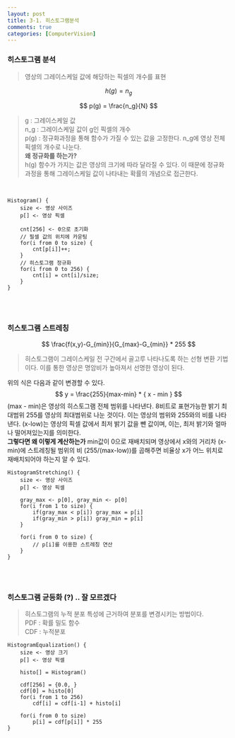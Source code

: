```yaml
---
layout: post
title: 3-1. 히스토그램분석
comments: true
categories: [ComputerVision]
---
```

### 히스토그램 분석

> 영상의 그레이스케일 값에 해당하는 픽셀의 개수를 표현

$$
h(g) = n_g
$$

$$
p(g) = \frac{n_g}{N}
$$

> g : 그레이스케일 값 <br/> 
n_g : 그레이스케일 값이 g인 픽셀의 개수 <br/>
p(g) : 정규화과정을 통해 함수가 가질 수 있는 값을 고정한다. n_g에 영상 전체 픽셀의 개수로 나눈다.<br/>
**왜 정규화를 하는가?**<br/>
h(g) 함수가 가지는 값은 영상의 크기에 따라 달라질 수 있다. 이 때문에 정규화 과정을 통해 그레이스케일 값이 나타내는 확률의 개념으로 접근한다.
<br/>


```
Histogram() {
    size <- 영상 사이즈
    p[] <- 영상 픽셀

    cnt[256] <- 0으로 초기화
    // 필셀 값의 위치에 카운팅
    for(i from 0 to size) {
        cnt[p[i]]++;
    }
    // 히스토그램 정규화
    for(i from 0 to 256) {
        cnt[i] = cnt[i]/size;
    }
}
```

<br/><br/>

### 히스토그램 스트레칭

$$
\frac{f(x,y)-G_{min}}{G_{max}-G_{min}} * 255
$$

> 히스토그램이 그레이스케일 전 구간에서 골고루 나타나도록 하는 선형 변환 기법이다. 이를 통한 영상은 명암비가 높아져서 선명한 영상이 된다.

위의 식은 다음과 같이 변경할 수 있다.
$$
y = \frac{255}{max-min} * { x - min }
$$
(max - min)은 영상의 히스토그램 전체 범위를 나타낸다. 8비트로 표현가능한 밝기 최대범위 255를 영상의 최대범위로 나눈 것이다. 이는 영상의 범위와 255와의 비를 나타낸다. (x-low)는 영상의 픽셀 값에서 최저 밝기 값을 뺀 값이며, 이는, 최저 밝기와 얼마나 떨어져있는지를 의미한다. <br/>
**그렇다면 왜 이렇게 계산하는가**
min값이 0으로 재배치되며 영상에서 x와의 거리차 (x-min)에 스트레칭될 범위의 비 (255/(max-low))를 곱해주면 비율상 x가 어느 위치로 재배치되어야 하는지 알 수 있다.


~~~
HistogramStretching() {
    size <- 영상 사이즈
    p[] <- 영상 픽셀

    gray_max <- p[0], gray_min <- p[0]
    for(i from 1 to size) {
        if(gray_max < p[i]) gray_max = p[i]
        if(gray_min > p[i]) gray_min = p[i]
    }

    for(i from 0 to size) {
        // p[i]를 이용한 스트레칭 연산
    }
}
~~~
<br/><br/>

### 히스토그램 균등화 (?) .. 잘 모르겠다

> 히스토그램의 누적 분포 특성에 근거하여 분포를 변경시키는 방법이다. <br/>
PDF : 확률 밀도 함수  <br/>
CDF : 누적분포  <br/>


~~~
HistogramEqualization() {
    size <- 영상 크기
    p[] <- 영상 픽셀

    histo[] = Histogram()

    cdf[256] = {0.0, }
    cdf[0] = histo[0]
    for(i from 1 to 256)
        cdf[i] = cdf[i-1] + histo[i]
    
    for(i from 0 to size)
        p[i] = cdf[p[i]] * 255
}
~~~